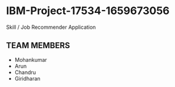 # IBM-Project-17534-1659673056
Skill / Job Recommender Application
## TEAM MEMBERS
 - Mohankumar
 - Arun
 - Chandru
 - Giridharan

